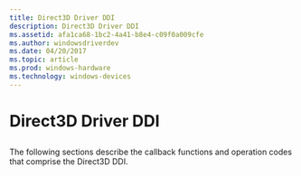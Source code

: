 ```yaml
---
title: Direct3D Driver DDI
description: Direct3D Driver DDI
ms.assetid: afa1ca68-1bc2-4a41-b8e4-c09f0a009cfe
ms.author: windowsdriverdev
ms.date: 04/20/2017
ms.topic: article
ms.prod: windows-hardware
ms.technology: windows-devices
---
```


# Direct3D Driver DDI


## <span id="ddk_direct3d_driver_ddi_gg"></span><span id="DDK_DIRECT3D_DRIVER_DDI_GG"></span>


The following sections describe the callback functions and operation codes that comprise the Direct3D DDI.

 

 





